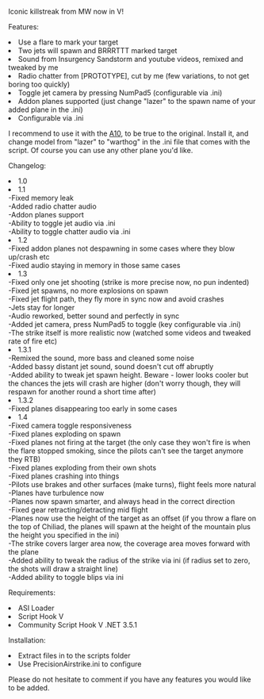 Iconic killstreak from MW now in V!

Features:
<li>Use a flare to mark your target
<li>Two jets will spawn and BRRRTTT marked target
<li>Sound from Insurgency Sandstorm and youtube videos, remixed and tweaked by me
<li>Radio chatter from [PROTOTYPE], cut by me (few variations, to not get boring too quickly)
<li>Toggle jet camera by pressing NumPad5 (configurable via .ini)
<li>Addon planes supported (just change "lazer" to the spawn name of your added plane in the .ini)
<li>Configurable via .ini

I recommend to use it with the <a href=https://www.gta5-mods.com/vehicles/a-10-warthog-thunderbolt-usa-airforce-addon-fivem>A10</a>, to be true to the original.
Install it, and change model from "lazer" to "warthog" in the .ini file that comes with the script. Of course you can use any other plane you'd like.

Changelog:
<li>1.0

<li>1.1
<br>-Fixed memory leak
<br>-Added radio chatter audio
<br>-Addon planes support
<br>-Ability to toggle jet audio via .ini
<br>-Ability to toggle chatter audio via .ini

<li>1.2
<br>-Fixed addon planes not despawning in some cases where they blow up/crash etc
<br>-Fixed audio staying in memory in those same cases

<li>1.3
<br>-Fixed only one jet shooting (strike is more precise now, no pun indented)
<br>-Fixed jet spawns, no more explosions on spawn
<br>-Fixed jet flight path, they fly more in sync now and avoid crashes
<br>-Jets stay for longer
<br>-Audio reworked, better sound and perfectly in sync
<br>-Added jet camera, press NumPad5 to toggle (key configurable via .ini)
<br>-The strike itself is more realistic now (watched some videos and tweaked rate of fire etc)

<li>1.3.1
<br>-Remixed the sound, more bass and cleaned some noise
<br>-Added bassy distant jet sound, sound doesn't cut off abruptly
<br>-Added ability to tweak jet spawn height. Beware - lower looks cooler but the chances the jets will crash are higher (don't worry though, they will respawn for another round a short time after)

<li>1.3.2
<br>-Fixed planes disappearing too early in some cases

<li>1.4
<br>-Fixed camera toggle responsiveness
<br>-Fixed planes exploding on spawn
<br>-Fixed planes not firing at the target (the only case they won't fire is when the flare stopped smoking, since the pilots can't see the target anymore they RTB)
<br>-Fixed planes exploding from their own shots
<br>-Fixed planes crashing into things
<br>-Pilots use brakes and other surfaces (make turns), flight feels more natural
<br>-Planes have turbulence now
<br>-Planes now spawn smarter, and always head in the correct direction
<br>-Fixed gear retracting/detracting mid flight
<br>-Planes now use the height of the target as an offset (if you throw a flare on the top of Chiliad, the planes will spawn at the height of the mountain plus the height you specified in the ini)
<br>-The strike covers larger area now, the coverage area moves forward with the plane
<br>-Added ability to tweak the radius of the strike via ini (if radius set to zero, the shots will draw a straight line)
<br>-Added ability to toggle blips via ini

Requirements:
<br><li>ASI Loader
<br><li>Script Hook V
<br><li>Community Script Hook V .NET 3.5.1

Installation:
<li>Extract files in to the scripts folder
<li>Use PrecisionAirstrike.ini to configure

Please do not hesitate to comment if you have any features you would like to be added.
